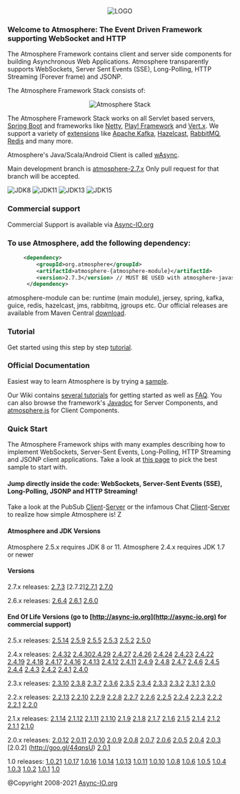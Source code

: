 <p align="center">
<img src="http://atmosphere.github.io/atmosphere/images/atmosphere.png" alt="LOGO"/>
</p>

### Welcome to Atmosphere: The Event Driven Framework supporting WebSocket and HTTP

The Atmosphere Framework contains client and server side components for building Asynchronous Web Applications. Atmosphere transparently supports WebSockets, Server Sent Events (SSE), Long-Polling, HTTP Streaming (Forever frame) and JSONP.

The Atmosphere Framework Stack consists of: 

<p align="center">
  <img src="http://atmosphere.github.io/atmosphere/images/stack.png"Atmosphere Framework Stack alt="Atmosphere Stack"/>
</p>

The Atmosphere Framework Stack works on all Servlet based servers, [Spring Boot](https://projects.spring.io/spring-boot/) and frameworks like [Netty](http://atmosphere.github.io/nettosphere/), [Play! Framework](http://atmosphere.github.io/atmosphere-play/) and [Vert.x](https://github.com/Atmosphere/atmosphere-vertx). We support a variety of [extensions](https://github.com/Atmosphere/atmosphere-extensions/tree/extensions-2.4.x) like [Apache Kafka](https://github.com/Atmosphere/atmosphere-extensions/tree/master/kafka/modules), [Hazelcast](https://github.com/Atmosphere/atmosphere-extensions/tree/master/hazelcast/modules), [RabbitMQ](https://github.com/Atmosphere/atmosphere-extensions/tree/master/rabbitmq/modules), [Redis](https://github.com/Atmosphere/atmosphere-extensions/tree/master/redis/modules) and many more.

Atmosphere's Java/Scala/Android Client is called [wAsync](https://github.com/Atmosphere/wasync).

Main development branch is [atmosphere-2.7.x](https://github.com/Atmosphere/atmosphere/tree/atmosphere-2.7.x) Only pull request for that branch will be accepted.

![JDK8](https://github.com/Atmosphere/atmosphere/workflows/JDK8/badge.svg) ![JDK11](https://github.com/Atmosphere/atmosphere/workflows/JDK11/badge.svg) ![JDK13](https://github.com/Atmosphere/atmosphere/workflows/JDK13/badge.svg) ![JDK15](https://github.com/Atmosphere/atmosphere/workflows/JDK15/badge.svg)

### Commercial support
Commercial Support is available via [Async-IO.org](http://async-io.org) 

### To use Atmosphere, add the following dependency:
```xml
     <dependency>
         <groupId>org.atmosphere</groupId>
         <artifactId>atmosphere-{atmosphere-module}</artifactId>
         <version>2.7.3</version> // MUST BE USED with atmosphere-javascript 3.1.0
      </dependency>
```
      
atmosphere-module can be: runtime (main module), jersey, spring, kafka, guice, redis, hazelcast, jms, rabbitmq, jgroups etc. Our official releases are available from Maven Central [download](http://search.maven.org/#search|ga|1|atmosphere).

### Tutorial
Get started using this step by step [tutorial](http://async-io.org/tutorial.html).

### Official Documentation
Easiest way to learn Atmosphere is by trying a [sample](https://github.com/Atmosphere/atmosphere-samples/). 

Our Wiki contains [several tutorials](https://github.com/Atmosphere/atmosphere/wiki) for getting started as well as [FAQ](https://github.com/Atmosphere/atmosphere/wiki/Frequently-Asked-Questions). You can also browse the framework's [Javadoc](http://atmosphere.github.io/atmosphere/apidocs/) for Server Components, and [atmosphere.js](https://github.com/Atmosphere/atmosphere/wiki/atmosphere.js-API) for Client Components.

### Quick Start

The Atmosphere Framework ships with many examples describing how to implement WebSockets, Server-Sent Events, Long-Polling, HTTP Streaming and JSONP client applications. Take a look at [this page](https://github.com/Atmosphere/atmosphere-samples/) to pick the best sample to start with.

#### Jump directly inside the code: WebSockets, Server-Sent Events (SSE), Long-Polling, JSONP and HTTP Streaming!

Take a look at the PubSub [Client](https://github.com/Atmosphere/atmosphere-samples/blob/master/samples/jersey-pubsub/src/main/webapp/index.html#L34)-[Server](https://github.com/Atmosphere/atmosphere-samples/blob/master/samples/jersey-pubsub/src/main/java/org/atmosphere/samples/pubsub/JerseyPubSub.java#L36) or the infamous Chat [Client](https://github.com/Atmosphere/atmosphere-samples/blob/master/samples/chat/src/main/webapp/javascript/application.js#L1)-[Server](https://github.com/Atmosphere/atmosphere-samples/blob/master/samples/chat/src/main/java/org/atmosphere/samples/chat/Chat.java#L32) to realize how simple Atmosphere is!
                                                                                          Z
#### Atmosphere and JDK Versions

Atmosphere 2.5.x requires JDK 8 or 11. Atmosphere 2.4.x requires JDK 1.7 or newer

#### Versions

2.7.x releases: [2.7.3](https://github.com/Atmosphere/atmosphere/issues?q=label%3A2.7.3+is%3Aclosed) [2.7.2][2.7.1](https://github.com/Atmosphere/atmosphere/issues?q=is%3Aissue+is%3Aclosed+label%3A2.7.1) [2.7.0](https://github.com/Atmosphere/atmosphere/issues?q=label%3A2.7.0+is%3Aclosed)

2.6.x releases: [2.6.4](https://github.com/Atmosphere/atmosphere/issues?q=label%3A2.6.4+is%3Aclosed) [2.6.1](https://github.com/Atmosphere/atmosphere/issues?q=label%3A2.6.1+is%3Aclosed) [2.6.0](https://github.com/Atmosphere/atmosphere/issues?q=label%3A2.6.0+is%3Aclosed)

#### End Of Life Versions (go to [http://async-io.org](http://async-io.org) for commercial support)
2.5.x releases: [2.5.14](https://github.com/Atmosphere/atmosphere/issues?q=label%3A2.5.14+is%3Aclosed) [2.5.9](https://github.com/Atmosphere/atmosphere/milestone/23?closed=1) [2.5.5](https://github.com/Atmosphere/atmosphere/milestone/24?closed=1) [2.5.3](https://github.com/Atmosphere/atmosphere/milestone/22?closed=1) [2.5.2](https://github.com/Atmosphere/atmosphere/milestone/21?closed=1) [2.5.0](https://github.com/Atmosphere/atmosphere/milestone/19)
 
2.4.x releases: [2.4.32](https://github.com/Atmosphere/atmosphere/milestone/21?closed=1) [2.4.30](https://github.com/Atmosphere/atmosphere/issues/2349)[2.4.29](https://github.com/Atmosphere/atmosphere/milestone/18?closed=1) [2.4.27](https://github.com/Atmosphere/atmosphere/milestone/17?closed=1) [2.4.26](https://github.com/Atmosphere/atmosphere/milestone/16?closed=1) [2.4.24](https://github.com/Atmosphere/atmosphere/milestone/15?closed=1) [2.4.23](https://github.com/Atmosphere/atmosphere/milestones?state=closed) [2.4.22](https://github.com/Atmosphere/atmosphere/milestone/14?closed=1) [2.4.19](https://github.com/Atmosphere/atmosphere/milestone/9?closed=1) [2.4.18](https://github.com/Atmosphere/atmosphere/milestone/8?closed=1) [2.4.17](https://github.com/Atmosphere/atmosphere/milestone/7?closed=1) [2.4.16](https://github.com/Atmosphere/atmosphere/milestone/6?closed=1) [2.4.13](https://github.com/Atmosphere/atmosphere/issues?q=is%3Aissue+is%3Aclosed+label%3A2.4.13) [2.4.12](https://github.com/Atmosphere/atmosphere/issues?q=label%3A2.4.12+is%3Aclosed) [2.4.11](https://github.com/Atmosphere/atmosphere/issues?utf8=%E2%9C%93&q=label%3A2.4.11%20) [2.4.9](https://github.com/Atmosphere/atmosphere/issues?q=label%3A2.4.9+is%3Aclosed) [2.4.8](https://github.com/Atmosphere/atmosphere/issues?utf8=%E2%9C%93&q=is%3Aclosed%20label%3A2.4.8%20) [2.4.7](https://github.com/Atmosphere/atmosphere/issues?utf8=%E2%9C%93&q=label%3A2.4.7) [2.4.6](https://github.com/Atmosphere/atmosphere/issues?q=is%3Aclosed+label%3A2.4.6) [2.4.5](https://github.com/Atmosphere/atmosphere/issues?q=is%3Aclosed+label%3A2.4.5) [2.4.4](https://goo.gl/3CZ1qV) [2.4.3](https://goo.gl/n5s5GL) [2.4.2](https://goo.gl/TulSUl) [2.4.1](https://github.com/Atmosphere/atmosphere/issues?q=label%3A2.4.1+is%3Aclosed) [2.4.0](https://goo.gl/GpB1B1)

2.3.x releases: [2.3.10](https://github.com/Atmosphere/atmosphere/issues/2349) [2.3.8](https://goo.gl/wzUetO) [2.3.7](https://goo.gl/EYqAJh) [2.3.6](https://github.com/Atmosphere/atmosphere/issues?q=is%3Aissue+is%3Aclosed+label%3A2.3.6) [2.3.5](https://goo.gl/BVr1PS) [2.3.4](https://goo.gl/5eiQXb) [2.3.3](https://goo.gl/6Yfr0p ) [2.3.2](https://goo.gl/PQ60X0 ) [2.3.1](https://goo.gl/6o9gjc) [2.3.0](https://github.com/Atmosphere/atmosphere/issues?q=label%3A2.3.0+is%3Aclosed)

2.2.x releases: [2.2.13](https://github.com/Atmosphere/atmosphere/issues/2349) [2.2.10](https://goo.gl/jRkVm1) [2.2.9](https://goo.gl/DkOD2l) [2.2.8](https://goo.gl/WoPC3N) [2.2.7](https://goo.gl/biW2Co) [2.2.6](http://goo.gl/kqZSb0) [2.2.5](http://goo.gl/2lNzg2) [2.2.4](http://goo.gl/bOLCW2) [2.2.3](http://goo.gl/1DXKP3) [2.2.2](http://goo.gl/i3W2v5) [2.2.1](http://goo.gl/glEj7L) [2.2.0](http://goo.gl/3hrlZH)

2.1.x releases: [2.1.14](https://github.com/Atmosphere/atmosphere/issues/2349) [2.1.12](https://goo.gl/r829Vr) [2.1.11](https://goo.gl/E9xH2y) [2.1.10](http://goo.gl/2zuMql) [2.1.9](http://goo.gl/3HyZCK) [2.1.8](http://goo.gl/YxX1m9) [2.1.7](http://goo.gl/p41cCc) [2.1.6](http://goo.gl/UYvBxA) [2.1.5](http://goo.gl/jx5pdc ) [2.1.4](http://goo.gl/5HiZM7) [2.1.2](http://goo.gl/0BSpfj) [2.1.1](http://goo.gl/F9fr45) [2.1.0](https://github.com/Atmosphere/atmosphere/issues?labels=2.1&page=1&state=closed)

2.0.x releases: [2.0.12](https://github.com/Atmosphere/atmosphere/issues/2349) [2.0.11](https://github.com/Atmosphere/atmosphere/issues/2349) [2.0.10](https://github.com/Atmosphere/atmosphere/issues?q=is%3Aissue+label%3A2.0.10+is%3Aclosed) [2.0.9](https://github.com/Atmosphere/atmosphere/issues?q=is%3Aissue+label%3A2.0.9+is%3Aclosed) [2.0.8](https://github.com/Atmosphere/atmosphere/issues?labels=2.0.8&page=1&state=closed) [2.0.7](http://goo.gl/nefkn7) [2.0.6](http://goo.gl/MvFSR1) [2.0.5](http://goo.gl/jFLDZc) [2.0.4](http://goo.gl/zTbcgC) [2.0.3](https://github.com/Atmosphere/atmosphere/issues?labels=2.0.3&page=1&state=closed) [2.0.2] (http://goo.gl/44qnsU) [2.0.1](https://github.com/Atmosphere/atmosphere/issues?labels=2.0.1&page=1&state=closed)

1.0 releases: [1.0.21](https://github.com/Atmosphere/atmosphere/issues/2349) [1.0.17](http://goo.gl/y2QImv) [1.0.16](http://goo.gl/aWhhtS) [1.0.14](http://goo.gl/Ni3e5l) [1.0.13](https://github.com/Atmosphere/atmosphere/issues?labels=1.0.13&milestone=&page=1&state=closed) [1.0.11](http://goo.gl/TUzk2) [1.0.10](http://goo.gl/teWkz) [1.0.8](https://github.com/Atmosphere/atmosphere/issues?labels=1.0.8&page=1&state=open) [1.0.6](http://goo.gl/Grd2F) [1.0.5](http://goo.gl/nVRyu) [1.0.4](http://goo.gl/r24xA) [1.0.3](https://github.com/Atmosphere/atmosphere/issues?labels=1.0.3&page=1&state=closed) [1.0.2](http://goo.gl/RqaS9) [1.0.1](http://goo.gl/UILd3 ) [1.0](https://github.com/Atmosphere/atmosphere/issues?labels=1.0.0&page=1&state=closed)

@Copyright 2008-2021 [Async-IO.org](http://async-io.org)


